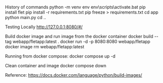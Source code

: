 

History of commands
python -m venv env
env\scripts\activate.bat
pip install flet
pip install -r requirements.txt
pip freeze > requirements.txt
cd app
python main.py
cd ..

Testing
Locally http://127.0.0.1:8080/#/

Build docker image and run image from the docker container
docker build --tag webapp/fletapp:latest .
docker run -d -p 8080:8080 webapp/fletapp
docker image rm webapp/fletapp:latest

Running from docker compose:
docker compose up -d

Clean container and image
docker compose down


Reference:
https://docs.docker.com/language/python/build-images/